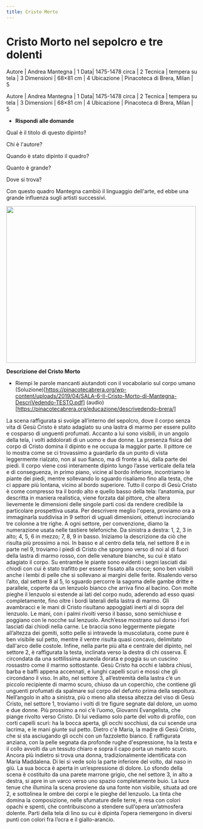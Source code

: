 ```yaml
---
title: Cristo Morto 
---
```


# Cristo Morto nel sepolcro e tre dolenti 

Autore | 	Andrea Mantegna | 1
Data|	1475-1478 circa | 2
Tecnica |	tempera su tela | 3
Dimensioni |	68×81 cm | 4
Ubicazione |	Pinacoteca di Brera, Milan | 5


Autore | 	Andrea Mantegna | 1
Data|	1475-1478 circa | 2
Tecnica |	tempera su tela | 3
Dimensioni |	68×81 cm | 4
Ubicazione |	Pinacoteca di Brera, Milan | 5

- **Rispondi alle domande**

Qual è il titolo di questo dipinto?

Chi è l'autore?

Quando è stato dipinto il quadro?

Quanto è grande?

Dove si trova?

Con questo quadro Mantegna cambiò il linguaggio dell'arte, ed ebbe una grande influenza sugli artisti successivi.




<img src="https://upload.wikimedia.org/wikipedia/commons/f/f4/The_dead_Christ_and_three_mourners%2C_by_Andrea_Mantegna.jpg" 
width="500" height="414">

**Descrizione del Cristo Morto**

- Riempi le parole mancanti aiutandoti con il vocabolario sul corpo umano 
(Soluzione)[https://pinacotecabrera.org/wp-content/uploads/2019/04/SALA-6-Il-Cristo-Morto-di-Mantegna-DescriVedendo-TESTO.pdf] (audio)[https://pinacotecabrera.org/educazione/descrivedendo-brera/]

La scena raffigurata si svolge all’interno del sepolcro, dove il corpo senza
vita di Gesù Cristo è stato adagiato su una lastra di marmo per essere
pulito e cosparso di unguenti profumati. Accanto a lui sono visibili, in un
angolo della tela, i volti addolorati di un uomo e due donne.
La presenza fisica del corpo di Cristo domina il dipinto e ne occupa la
maggior parte. Il pittore ce lo mostra come se ci trovassimo a guardarlo
da un punto di vista leggermente rialzato, non al suo fianco, ma di fronte
a lui, dalla parte dei piedi. Il corpo viene così interamente dipinto lungo
l’asse verticale della tela e di conseguenza, in primo piano, vicine al bordo
inferiore, incontriamo le piante dei piedi, mentre sollevando lo sguardo
risaliamo fino alla testa, che ci appare più lontana, vicino al bordo
superiore. Tutto il corpo di Gesù Cristo è come compresso tra il bordo alto
e quello basso della tela: l’anatomia, pur descritta in maniera realistica, 
viene forzata dal pittore, che altera lievemente le dimensioni delle singole
parti così da rendere credibile la particolare prospettiva usata.
Per descrivere meglio l'opera, proviamo ora a immaginarla suddivisa in 9
settori di uguali dimensioni, ottenuti incrociando tre colonne a tre righe.
A ogni settore, per convenzione, diamo la numerazione usata nelle
tastiere telefoniche. Da sinistra a destra: 1, 2, 3 in alto; 4, 5, 6 in mezzo; 7,
8, 9 in basso.
Iniziamo la descrizione da ciò che risulta più prossimo a noi.
In basso e al centro della tela, nel settore 8 e in parte nel 9, troviamo i piedi
di Cristo che sporgono verso di noi al di fuori della lastra di marmo rosso,
con delle venature bianche, su cui è stato adagiato il corpo. Su entrambe
le piante sono evidenti i segni lasciati dai chiodi con cui è stato trafitto per
essere fissato alla croce; sono ben visibili anche i lembi di pelle che si
sollevano ai margini delle ferite.
Risalendo verso l’alto, dal settore 8 al 5, lo sguardo percorre la sagoma
delle gambe dritte e parallele, coperte da un lenzuolo bianco che arriva
fino al bacino. Con molte pieghe il lenzuolo si estende ai lati del corpo
nudo, aderendo ad esso quasi completamente, fino oltre i bordi laterali
della lastra di marmo.
Gli avambracci e le mani di Cristo risultano appoggiati inerti al di sopra del
lenzuolo. Le mani, con i palmi rivolti verso il basso, sono semichiuse e
poggiano con le nocche sul lenzuolo. Anch’esse mostrano sul dorso i fori
lasciati dai chiodi nella carne. Le braccia sono leggermente piegate
all’altezza dei gomiti, sotto pelle si intravede la muscolatura, come pure è
ben visibile sul petto, mentre il ventre risulta quasi concavo, delimitato
dall'arco delle costole.
Infine, nella parte più alta e centrale del dipinto, nel settore 2, è
raffigurata la testa, inclinata verso la destra di chi osserva. È circondata da
una sottilissima aureola dorata e poggia su un cuscino rossastro come il
marmo sottostante. Gesù Cristo ha occhi e labbra chiusi, barba e baffi
appena accennati, e lunghi capelli scuri e mossi che gli circondano il viso. 
In alto, nel settore 3, all’estremità della lastra c’è un piccolo recipiente di
marmo scuro, chiuso da un coperchio, che contiene gli unguenti
profumati da spalmare sul corpo del defunto prima della sepoltura.
Nell’angolo in alto a sinistra, più o meno alla stessa altezza del viso di
Gesù Cristo, nel settore 1, troviamo i volti di tre figure segnate dal dolore,
un uomo e due donne.
Più prossimo a noi c’è l’uomo, Giovanni Evangelista, che piange rivolto
verso Cristo. Di lui vediamo solo parte del volto di profilo, con corti capelli
scuri: ha la bocca aperta, gli occhi socchiusi, da cui scende una lacrima, e
le mani giunte sul petto.
Dietro c'è Maria, la madre di Gesù Cristo, che si sta asciugando gli occhi
con un fazzoletto bianco. È raffigurata anziana, con la pelle segnata da
profonde rughe d'espressione, ha la testa e il collo avvolti da un tessuto
chiaro e sopra il capo porta un manto scuro.
Ancora più indietro si trova una donna, tradizionalmente identificata con
Maria Maddalena. Di lei si vede solo la parte inferiore del volto, dal naso
in giù. La sua bocca è aperta in un’espressione di dolore.
Lo sfondo della scena è costituito da una parete marrone grigio, che nel
settore 3, in alto a destra, si apre in un varco verso uno spazio
completamente buio.
La luce tenue che illumina la scena proviene da una fonte non visibile,
situata ad ore 2, e sottolinea le ombre dei corpi e le pieghe del lenzuolo.
La tinta che domina la composizione, nelle sfumature delle terre, è resa
con colori opachi e spenti, che contribuiscono a stendere sull’opera
un’atmosfera dolente. Parti della tela di lino su cui è dipinta l’opera
riemergono in diversi punti con colori fra l’ocra e il giallo-arancio. 

